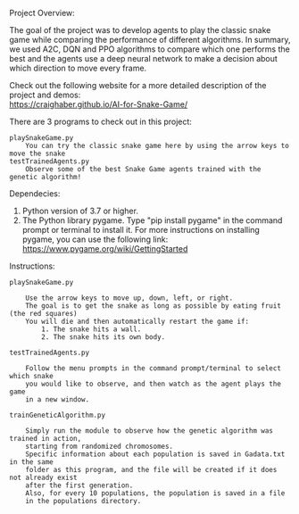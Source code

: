 Project Overview:
 
The goal of the project was to develop agents to play the classic snake game while comparing the performance of
different algorithms. In summary, we used A2C, DQN and PPO algorithms to compare which one performs the best and the 
agents use a deep neural network to make a decision about which direction to move every frame.

Check out the following website for a more detailed description of the project and demos:  
https://craighaber.github.io/AI-for-Snake-Game/

There are 3 programs to check out in this project:
	
	playSnakeGame.py
		You can try the classic snake game here by using the arrow keys to move the snake
	testTrainedAgents.py
		Observe some of the best Snake Game agents trained with the genetic algorithm!

Dependecies:

   1. Python version of 3.7 or higher.
   2. The Python library pygame.
        Type "pip install pygame" in the command prompt or terminal to install it.
        For more instructions on installing pygame, you can use the following link:
        https://www.pygame.org/wiki/GettingStarted 

Instructions:

	playSnakeGame.py

		Use the arrow keys to move up, down, left, or right.
		The goal is to get the snake as long as possible by eating fruit (the red squares)
		You will die and then automatically restart the game if:
			1. The snake hits a wall.
			2. The snake hits its own body.

	testTrainedAgents.py

		Follow the menu prompts in the command prompt/terminal to select which snake 
		you would like to observe, and then watch as the agent plays the game
		in a new window.

	trainGeneticAlgorithm.py

		Simply run the module to observe how the genetic algorithm was trained in action,
		starting from randomized chromosomes. 
		Specific information about each population is saved in Gadata.txt in the same 
		folder as this program, and the file will be created if it does not already exist
		after the first generation.
		Also, for every 10 populations, the population is saved in a file 
		in the populations directory.









